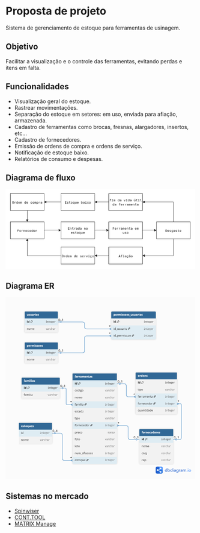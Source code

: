 # Proposta de projeto

Sistema de gerenciamento de estoque para ferramentas de usinagem.

## Objetivo

Facilitar a visualização e o controle das ferramentas, evitando perdas e itens em falta.

## Funcionalidades

- Visualização geral do estoque.
- Rastrear movimentações.
- Separação do estoque em setores: em uso, enviada para afiação, armazenada.
- Cadastro de ferramentas como brocas, fresnas, alargadores, insertos, etc...
- Cadastro de fornecedores.
- Emissão de ordens de compra e ordens de serviço.
- Notificação de estoque baixo.
- Relatórios de consumo e despesas.

## Diagrama de fluxo

![Diagrama de fluxo](imagens/diagrama_fluxo.png)

## Diagrama ER

![Diagrama de entidade relacionamento](imagens/diagrama_er.png)

## Sistemas no mercado

- [Spinwiser](https://spinwiser.com.br/?lang=pt-br)
- [CONT.TOOL](https://conttool.com)
- [MATRIX Manage](https://www.ctms-imc.com/manage/)
